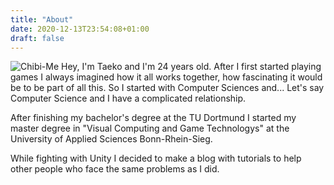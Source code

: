 ```yaml
---
title: "About"
date: 2020-12-13T23:54:08+01:00
draft: false
---
```


![Chibi-Me](/Vanessa_chibi.jpg "Chibi-Me")
Hey, I'm Taeko and I'm 24 years old. After I first started playing games I always imagined how it all works together, how fascinating it would be to be part of all this. 
So I started with Computer Sciences and... Let's say Computer Science and I have a complicated relationship.
 
After finishing my bachelor's degree at the TU Dortmund I started my master degree in "Visual Computing and Game Technologys" 
at the University of Applied Sciences Bonn-Rhein-Sieg. 

While fighting with Unity I decided to make a blog with tutorials to help other people who face the same problems as I did. 
